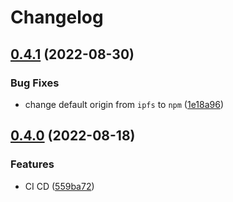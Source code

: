 # Changelog

## [0.4.1](https://github.com/ChainSafe/metamask-snap-polkadot/compare/metamask-polkadot-adapter-v0.4.0...metamask-polkadot-adapter-v0.4.1) (2022-08-30)


### Bug Fixes

* change default origin from `ipfs` to `npm` ([1e18a96](https://github.com/ChainSafe/metamask-snap-polkadot/commit/1e18a96fa9aee3f27533245a3e3af8f1680671a7))

## [0.4.0](https://github.com/ChainSafe/metamask-snap-polkadot/compare/metamask-polkadot-adapter-v0.3.1...metamask-polkadot-adapter-v0.4.0) (2022-08-18)


### Features

* CI CD ([559ba72](https://github.com/ChainSafe/metamask-snap-polkadot/commit/559ba722def6b5a95360d4f5daead1bdabb27f82))
